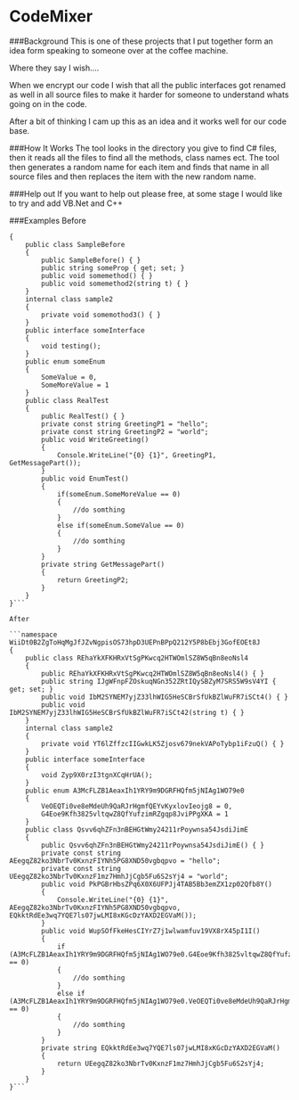 # CodeMixer

###Background
This is one of these projects that I put together form an idea form speaking to someone over at the coffee machine.

Where they say I wish.... 

When we encrypt our code I wish that all the public interfaces got renamed as well in all source files to make it harder for someone to understand whats going on in the code.

After a bit of thinking I cam up this as an idea and it works well for our code base.

###How It Works
The tool looks in the directory you give to find C# files, then it reads all the files to find all the methods, class names ect. The tool then generates a random name for each item and finds that name in all source files and then replaces the item with the new random name.

###Help out
If you want to help out please free, at some stage I would like to try and add VB.Net and C++

###Examples
Before

```namespace ConsoleApplication1
{
    public class SampleBefore
    {
        public SampleBefore() { }
        public string someProp { get; set; }
        public void somemethod() { }
        public void somemethod2(string t) { }
    }
    internal class sample2
    {
        private void somemothod3() { }
    }
    public interface someInterface
    {
        void testing();
    }
    public enum someEnum
    {
        SomeValue = 0,
        SomeMoreValue = 1
    }
    public class RealTest
    {
        public RealTest() { }
        private const string GreetingP1 = "hello";
        private const string GreetingP2 = "world";
        public void WriteGreeting()
        {
            Console.WriteLine("{0} {1}", GreetingP1, GetMessagePart());
        }
        public void EnumTest()
        {
            if(someEnum.SomeMoreValue == 0)
            {
                //do somthing
            }
            else if(someEnum.SomeValue == 0)
            {
                //do somthing
            }
        }
        private string GetMessagePart()
        {
            return GreetingP2;
        }
    }
}```

After

```namespace WiiDt0B2ZgToHqMgJfJZvNgpisOS73hpD3UEPnBPpQ212Y5P8bEbj3GofEOEt8J
{
    public class REhaYkXFKHRxVtSgPKwcq2HTWOmlSZ8W5qBn8eoNsl4
    {
        public REhaYkXFKHRxVtSgPKwcq2HTWOmlSZ8W5qBn8eoNsl4() { }
        public string IJgWFnpFZOskuqNGn352ZRtIQySBZyM7SRS5W9sV4YI { get; set; }
        public void IbM2SYNEM7yjZ33lhWIG5HeSCBrSfUkBZlWuFR7iSCt4() { }
        public void IbM2SYNEM7yjZ33lhWIG5HeSCBrSfUkBZlWuFR7iSCt42(string t) { }
    }
    internal class sample2
    {
        private void YT6lZffzcIIGwkLK5Zjosv679nekVAPoTybp1iFzuQ() { }
    }
    public interface someInterface
    {
        void Zyp9X0rzI3tgnXCqHrUA();
    }
    public enum A3McFLZB1AeaxIh1YRY9m9DGRFHQfm5jNIAg1WO79e0
    {
        VeOEQTi0ve8eMdeUh9QaRJrHgmfQEYvKyxlovIeojg8 = 0,
        G4Eoe9Kfh3825vltqwZ8QfYufzimRZgqp8JviPPgXKA = 1
    }
    public class Qsvv6qhZFn3nBEHGtWmy24211rPoywnsa54JsdiJimE
    {
        public Qsvv6qhZFn3nBEHGtWmy24211rPoywnsa54JsdiJimE() { }
        private const string AEegqZ82ko3NbrTv0KxnzFIYNh5PG8XND50vgbqpvo = "hello";
        private const string UEegqZ82ko3NbrTv0KxnzF1mz7HmhJjCgb5Fu6S2sYj4 = "world";
        public void PkPGBrHbsZPq6X0X6UFPJj4TAB5Bb3emZX1zp02Qfb8Y()
        {
            Console.WriteLine("{0} {1}", AEegqZ82ko3NbrTv0KxnzFIYNh5PG8XND50vgbqpvo, EQkktRdEe3wq7YQE7ls07jwLMI8xKGcDzYAXD2EGVaM());
        }
        public void WupSOfFkeHesCIYrZ7j1wlwamfuv19VX8rX45pI1I()
        {
            if (A3McFLZB1AeaxIh1YRY9m9DGRFHQfm5jNIAg1WO79e0.G4Eoe9Kfh3825vltqwZ8QfYufzimRZgqp8JviPPgXKA == 0)
            {
                //do somthing
            }
            else if (A3McFLZB1AeaxIh1YRY9m9DGRFHQfm5jNIAg1WO79e0.VeOEQTi0ve8eMdeUh9QaRJrHgmfQEYvKyxlovIeojg8 == 0)
            {
                //do somthing
            }
        }
        private string EQkktRdEe3wq7YQE7ls07jwLMI8xKGcDzYAXD2EGVaM()
        {
            return UEegqZ82ko3NbrTv0KxnzF1mz7HmhJjCgb5Fu6S2sYj4;
        }
    }
}```